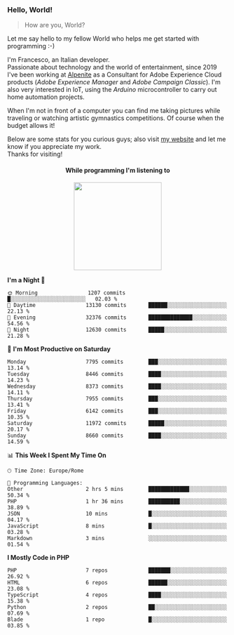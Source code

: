 ### Hello, World!

> How are you, World?

Let me say hello to my fellow World who helps me get started with programming :-)

I'm Francesco, an Italian developer.  
Passionate about technology and the world of entertainment, since 2019 I've been working at [Alpenite](https://www.alpenite.com) as a Consultant for Adobe Experience Cloud products (*Adobe Experience Manager* and *Adobe Campaign Classic*). I'm also very interested in IoT, using the *Arduino* microcontroller to carry out home automation projects.

When I'm not in front of a computer you can find me taking pictures while traveling or watching artistic gymnastics competitions. Of course when the budget allows it!

Below are some stats for you curious guys; also visit [my website](https://www.francescorega.eu) and let me know if you appreciate my work.  
Thanks for visiting!

<div align="center">
  <h4>While programming I'm listening to</h4>
  <a href="https://apps.francescorega.eu/now-playing/11147232609" target="_blank"><img src="https://apps.francescorega.eu/now-playing/11147232609" width="200"></a>
</div>

<!--START_SECTION:waka-->
**I'm a Night 🦉** 

```text
🌞 Morning                1207 commits        █░░░░░░░░░░░░░░░░░░░░░░░░   02.03 % 
🌆 Daytime                13130 commits       ██████░░░░░░░░░░░░░░░░░░░   22.13 % 
🌃 Evening                32376 commits       ██████████████░░░░░░░░░░░   54.56 % 
🌙 Night                  12630 commits       █████░░░░░░░░░░░░░░░░░░░░   21.28 % 
```
📅 **I'm Most Productive on Saturday** 

```text
Monday                   7795 commits        ███░░░░░░░░░░░░░░░░░░░░░░   13.14 % 
Tuesday                  8446 commits        ████░░░░░░░░░░░░░░░░░░░░░   14.23 % 
Wednesday                8373 commits        ████░░░░░░░░░░░░░░░░░░░░░   14.11 % 
Thursday                 7955 commits        ███░░░░░░░░░░░░░░░░░░░░░░   13.41 % 
Friday                   6142 commits        ███░░░░░░░░░░░░░░░░░░░░░░   10.35 % 
Saturday                 11972 commits       █████░░░░░░░░░░░░░░░░░░░░   20.17 % 
Sunday                   8660 commits        ████░░░░░░░░░░░░░░░░░░░░░   14.59 % 
```


📊 **This Week I Spent My Time On** 

```text
🕑︎ Time Zone: Europe/Rome

💬 Programming Languages: 
Other                    2 hrs 5 mins        █████████████░░░░░░░░░░░░   50.34 % 
PHP                      1 hr 36 mins        ██████████░░░░░░░░░░░░░░░   38.89 % 
JSON                     10 mins             █░░░░░░░░░░░░░░░░░░░░░░░░   04.17 % 
JavaScript               8 mins              █░░░░░░░░░░░░░░░░░░░░░░░░   03.28 % 
Markdown                 3 mins              ░░░░░░░░░░░░░░░░░░░░░░░░░   01.54 % 
```

**I Mostly Code in PHP** 

```text
PHP                      7 repos             ███████░░░░░░░░░░░░░░░░░░   26.92 % 
HTML                     6 repos             ██████░░░░░░░░░░░░░░░░░░░   23.08 % 
TypeScript               4 repos             ████░░░░░░░░░░░░░░░░░░░░░   15.38 % 
Python                   2 repos             ██░░░░░░░░░░░░░░░░░░░░░░░   07.69 % 
Blade                    1 repo              █░░░░░░░░░░░░░░░░░░░░░░░░   03.85 % 
```




<!--END_SECTION:waka-->
